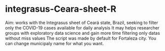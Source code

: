 # integrasus-Ceara-sheet-R
Aim: works with the Integrasus sheet of Ceará state, Brazil, seeking to filter only the COVID-19 cases available for daily analysis
It may helps researcher groups with exploratory data science and gain more time filtering only datas without miss values 
The script was made by default for Fortaleza city. You can change municipaly name for what you want.
